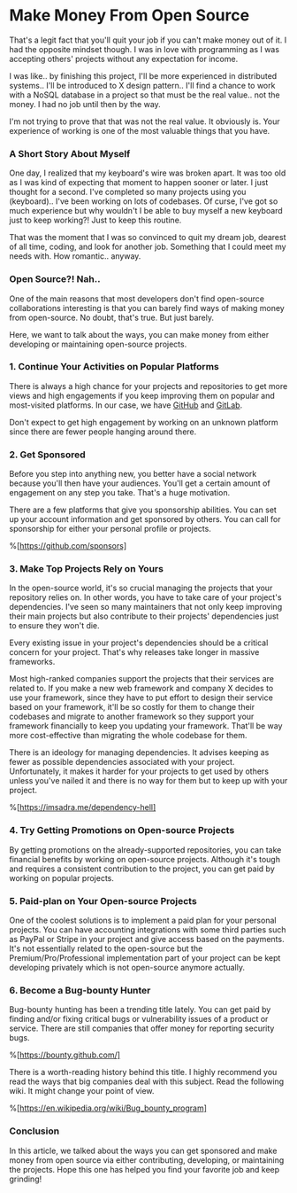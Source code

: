 # Make Money From Open Source

That's a legit fact that you'll quit your job if you can't make money out of it. I had the opposite mindset though. I was in love with programming as I was accepting others' projects without any expectation for income.

I was like.. by finishing this project, I'll be more experienced in distributed systems.. I'll be introduced to X design pattern.. I'll find a chance to work with a NoSQL database in a project so that must be the real value.. not the money. I had no job until then by the way.

I'm not trying to prove that that was not the real value. It obviously is. Your experience of working is one of the most valuable things that you have.

### A Short Story About Myself

One day, I realized that my keyboard's wire was broken apart. It was too old as I was kind of expecting that moment to happen sooner or later. I just thought for a second. I've completed so many projects using you (keyboard).. I've been working on lots of codebases. Of curse, I've got so much experience but why wouldn't I be able to buy myself a new keyboard just to keep working?! Just to keep this routine.

That was the moment that I was so convinced to quit my dream job, dearest of all time, coding, and look for another job. Something that I could meet my needs with. How romantic.. anyway.

### Open Source?! Nah..

One of the main reasons that most developers don't find open-source collaborations interesting is that you can barely find ways of making money from open-source. No doubt, that's true. But just barely.

Here, we want to talk about the ways, you can make money from either developing or maintaining open-source projects.

### 1\. Continue Your Activities on Popular Platforms

There is always a high chance for your projects and repositories to get more views and high engagements if you keep improving them on popular and most-visited platforms. In our case, we have [GitHub](https://github.com) and [GitLab](https://gitlab.com/).

Don't expect to get high engagement by working on an unknown platform since there are fewer people hanging around there.

### 2\. Get Sponsored

Before you step into anything new, you better have a social network because you'll then have your audiences. You'll get a certain amount of engagement on any step you take. That's a huge motivation.

There are a few platforms that give you sponsorship abilities. You can set up your account information and get sponsored by others. You can call for sponsorship for either your personal profile or projects.

%[https://github.com/sponsors] 

### 3\. Make Top Projects Rely on Yours

In the open-source world, it's so crucial managing the projects that your repository relies on. In other words, you have to take care of your project's dependencies. I've seen so many maintainers that not only keep improving their main projects but also contribute to their projects' dependencies just to ensure they won't die.

Every existing issue in your project's dependencies should be a critical concern for your project. That's why releases take longer in massive frameworks.

Most high-ranked companies support the projects that their services are related to. If you make a new web framework and company X decides to use your framework, since they have to put effort to design their service based on your framework, it'll be so costly for them to change their codebases and migrate to another framework so they support your framework financially to keep you updating your framework. That'll be way more cost-effective than migrating the whole codebase for them.

There is an ideology for managing dependencies. It advises keeping as fewer as possible dependencies associated with your project. Unfortunately, it makes it harder for your projects to get used by others unless you've nailed it and there is no way for them but to keep up with your project.

%[https://imsadra.me/dependency-hell] 

### 4\. Try Getting Promotions on Open-source Projects

By getting promotions on the already-supported repositories, you can take financial benefits by working on open-source projects. Although it's tough and requires a consistent contribution to the project, you can get paid by working on popular projects.

### 5\. Paid-plan on Your Open-source Projects

One of the coolest solutions is to implement a paid plan for your personal projects. You can have accounting integrations with some third parties such as PayPal or Stripe in your project and give access based on the payments. It's not essentially related to the open-source but the Premium/Pro/Professional implementation part of your project can be kept developing privately which is not open-source anymore actually.

### 6\. Become a Bug-bounty Hunter

Bug-bounty hunting has been a trending title lately. You can get paid by finding and/or fixing critical bugs or vulnerability issues of a product or service. There are still companies that offer money for reporting security bugs.

%[https://bounty.github.com/] 

There is a worth-reading history behind this title. I highly recommend you read the ways that big companies deal with this subject. Read the following wiki. It might change your point of view.

%[https://en.wikipedia.org/wiki/Bug_bounty_program] 

### Conclusion

In this article, we talked about the ways you can get sponsored and make money from open source via either contributing, developing, or maintaining the projects. Hope this one has helped you find your favorite job and keep grinding!